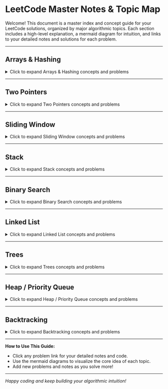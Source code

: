 # LeetCode Master Notes & Topic Map

Welcome! This document is a master index and concept guide for your LeetCode solutions, organized by major algorithmic topics. Each section includes a high-level explanation, a mermaid diagram for intuition, and links to your detailed notes and solutions for each problem.

---

## Arrays & Hashing
<details>
<summary>Click to expand Arrays & Hashing concepts and problems</summary>

### Concept Overview
Arrays are the foundation of most coding problems. Hashing (using dictionaries/sets) allows for fast lookups and deduplication.

### [📘 Detailed Notes](./notes/Notes_Arrays_and_Hashing.md)

### Main Code Idea
Use arrays for sequential data, and hash tables for O(1) lookups, frequency counting, and deduplication.

<details>
<summary>Visual Pattern</summary>

```mermaid
graph TD
    A[Array] --> B[Hash Table]
    B --> C[O(1) Lookup]
    A --> D[Two Pointers]
    A --> E[Sliding Window]
```
</details>

### Common Patterns
- Frequency counting with hash maps
- Two-pass hash table technique
- Set operations for deduplication
- In-place array modifications

### Problems by Difficulty
<details>
<summary>Easy</summary>

- [1. Two Sum](./1/README.md)
- [242. Valid Anagram](./242/README.md)
</details>

<details>
<summary>Medium</summary>

- [49. Group Anagrams](./49/README.md)
- [238. Product of Array Except Self](./238/README.md)
- [347. Top K Frequent Elements](./347/README.md)
</details>

<details>
<summary>Hard</summary>

- [128. Longest Consecutive Sequence](./128/README.md)
</details>

### Quick Tips
- Always consider using a hash table for O(1) lookups
- Use sets for quick membership testing
- Consider space-time tradeoffs
</details>

---

## Two Pointers
<details>
<summary>Click to expand Two Pointers concepts and problems</summary>

### Concept Overview
Use two indices to scan through data, often from both ends or to maintain a window.

### [📘 Detailed Notes](./notes/Notes_Two_Pointers.md)

### Main Code Idea
Move pointers inward/outward to find pairs, reverse arrays, or partition data.

<details>
<summary>Visual Pattern</summary>

```mermaid
graph LR
    A[Start] --i--> B[Array]
    B --j--> C[End]
    A --i<j--> C
```
</details>

### Common Patterns
- Opposite direction pointers
- Fast & slow pointers
- Multiple array traversal
- Sliding window initialization

### Problems by Difficulty
<details>
<summary>Easy</summary>

- [125. Valid Palindrome](./125/README.md)
- [167. Two Sum II - Input Array Is Sorted](./167/README.md)
</details>

<details>
<summary>Medium</summary>

- [15. 3Sum](./15/README.md)
- [19. Remove Nth Node From End of List](./19/README.md)
</details>

<details>
<summary>Coming Soon</summary>

- [26. Remove Duplicates from Sorted Array](#) *(add if available)*
</details>

### Quick Tips
- Consider both directions (inward/outward)
- Watch for off-by-one errors
- Handle edge cases carefully
</details>

---

## Sliding Window
<details>
<summary>Click to expand Sliding Window concepts and problems</summary>

### Concept Overview
Maintain a window over a subset of data to solve substring/subarray problems efficiently.

### [📘 Detailed Notes](./notes/Notes_Sliding_Window.md)

### Main Code Idea
Expand and contract the window to maintain a property (e.g., unique elements, sum, etc.).

<details>
<summary>Visual Pattern</summary>

```mermaid
graph TD
    A[Left] --> B[Window]
    B --> C[Right]
    B -.expand.-> C
    B -.shrink.-> A
```
</details>

### Common Patterns
- Fixed size window
- Variable size window
- Character frequency counting
- Dynamic window conditions

### Problems by Difficulty
<details>
<summary>Easy</summary>

- [121. Best Time to Buy and Sell Stock](./121/README.md)
</details>

<details>
<summary>Medium</summary>

- [3. Longest Substring Without Repeating Characters](./3/README.md)
- [424. Longest Repeating Character Replacement](./424/README.md)
- [567. Permutation in String](./567/README.md)
</details>

### Quick Tips
- Track window state efficiently (hash map/set)
- Know when to expand vs contract
- Consider both fixed and variable windows
</details>

---

## Stack
<details>
<summary>Click to expand Stack concepts and problems</summary>

### Concept Overview
LIFO (Last In, First Out) structure for parsing, backtracking, and expression evaluation.

### [📘 Detailed Notes](./notes/Notes_Stack.md)

### Main Code Idea
Use a stack to match parentheses, evaluate expressions, or track state.

<details>
<summary>Visual Pattern</summary>

```mermaid
graph TD
    A[Push] --> B[Stack]
    B --> C[Pop]
    B --> D[Top]
```
</details>

### Common Patterns
- Parentheses matching
- Expression evaluation
- Monotonic stack
- Min/max tracking
- History tracking

### Problems by Difficulty
<details>
<summary>Easy</summary>

- [20. Valid Parentheses](./20/README.md)
- [155. Min Stack](./155/README.md)
</details>

<details>
<summary>Medium</summary>

- [150. Evaluate Reverse Polish Notation](./150/README.md)
- [739. Daily Temperatures](./739/README.md)
</details>

### Quick Tips
- Always check for empty stack before popping
- Consider using auxiliary stacks for min/max
- Watch for nested structure patterns
- Remember LIFO property for history tracking
</details>

---

## Binary Search
<details>
<summary>Click to expand Binary Search concepts and problems</summary>

### Concept Overview
Efficiently search sorted data by halving the search space each step.

### [📘 Detailed Notes](./notes/Notes_Binary_Search.md)

### Main Code Idea
Use left/right pointers and mid calculation to find targets or boundaries.

<details>
<summary>Visual Pattern</summary>

```mermaid
graph TD
    A[Start] --> B[Mid]
    B --> C[Left]
    B --> D[Right]
```
</details>

### Common Patterns
- Classic binary search
- Left/right boundary search
- Rotated array search
- Matrix binary search
- Search on answer space

### Problems by Difficulty
<details>
<summary>Easy</summary>

- [704. Binary Search](./704/README.md)
</details>

<details>
<summary>Medium</summary>

- [33. Search in Rotated Sorted Array](./33/README.md)
- [74. Search 2D Matrix](./74/README.md)
- [875. Koko Eating Bananas](./875/README.md)
</details>

<details>
<summary>Hard</summary>

- [153. Find Minimum in Rotated Sorted Array](./153/README.md)
</details>

### Quick Tips
- Always handle integer overflow with `mid = left + (right - left) // 2`
- Consider both inclusive `[left, right]` and exclusive `[left, right)` ranges
- Watch for infinite loops in while conditions
- Remember binary search can be used on answer spaces too
</details>

---

## Linked List
<details>
<summary>Click to expand Linked List concepts and problems</summary>

### Concept Overview
Sequential data structure with nodes pointing to the next (and sometimes previous) node.

### [📘 Detailed Notes](./notes/Notes_Linked_Lists.md)

### Main Code Idea
Use pointers to traverse, reverse, or manipulate nodes.

<details>
<summary>Visual Pattern</summary>

```mermaid
graph TD
    A[Head] --> B[Node1]
    B --> C[Node2]
    C --> D[Node3]
```
</details>

### Common Patterns
- Dummy node technique
- Fast & slow pointers
- Multiple pointer manipulation
- Recursion vs iteration

### Problems by Difficulty
<details>
<summary>Easy</summary>

- [21. Merge Two Sorted Lists](./21/README.md)
- [141. Linked List Cycle](./141/README.md)
- [206. Reverse Linked List](./206/README.md)
</details>

<details>
<summary>Medium</summary>

- [2. Add Two Numbers](./2/README.md)
- [19. Remove Nth Node From End of List](./19/README.md)
- [143. Reorder List](./143/README.md)
</details>

<details>
<summary>Hard</summary>

- [146. LRU Cache](./146/README.md)
</details>

### Quick Tips
- Use dummy nodes for cleaner head manipulation
- Save next pointers before modifying links
- Consider both iterative and recursive approaches
</details>

---

## Trees
<details>
<summary>Click to expand Trees concepts and problems</summary>

### Concept Overview
Hierarchical data structures with parent-child relationships, perfect for representing nested or hierarchical data.

### [📘 Detailed Notes](./notes/Notes_Trees.md)

### Main Code Idea
Use recursion or BFS/DFS to traverse, search, or modify trees. Master the recursive patterns for most tree problems.

<details>
<summary>Visual Pattern</summary>

```mermaid
graph TD
    A[Root] --> B[Left Subtree]
    A --> C[Right Subtree]
    B --> D[DFS: Depth First]
    C --> E[BFS: Breadth First]
    D --> F[Preorder/Inorder/Postorder]
    E --> G[Level Order]
```
</details>

### Common Patterns
- Recursive tree traversal (DFS)
- Level-order traversal (BFS)
- Path tracking and state passing
- BST property utilization
- Bottom-up vs top-down recursion

### Problems by Difficulty
<details>
<summary>Easy</summary>

- [100. Same Tree](./100/README.md)
- [104. Maximum Depth of Binary Tree](./104/README.md)
- [110. Balanced Binary Tree](./110/README.md)
- [226. Invert Binary Tree](./226/README.md)
- [235. Lowest Common Ancestor of a BST](./235/README.md)
</details>

<details>
<summary>Medium</summary>

- [98. Validate Binary Search Tree](./98/README.md)
- [102. Binary Tree Level Order Traversal](./102/README.md)
- [230. Kth Smallest Element in a BST](./230/README.md)
- [543. Diameter of Binary Tree](./543/README.md)
- [572. Subtree of Another Tree](./572/README.md)
- [1448. Count Good Nodes in Binary Tree](./1448/README.md)
</details>

### Quick Tips
- Most tree problems use recursion naturally
- Consider both DFS and BFS approaches
- Pass state through recursion parameters
- Use BST properties for efficient searches
- Watch for null node edge cases
</details>

---

## Heap / Priority Queue
<details>
<summary>Click to expand Heap / Priority Queue concepts and problems</summary>

### Concept Overview
Specialized tree-based structure for efficiently retrieving the min/max element, perfect for top-k problems and priority-based processing.

### [📘 Detailed Notes](./notes/Notes_Heap.md)

### Main Code Idea
Use a heap to maintain dynamic access to extremes (min/max). Master the top-k pattern and max-heap simulation.

<details>
<summary>Visual Pattern</summary>

```mermaid
graph TD
    A[Heap] --> B[Min-Heap Default]
    A --> C[Max-Heap Simulated]
    B --> D[heappush]
    B --> E[heappop]
    C --> F[Negate values: -x]
    C --> G[Remember to negate back]
    B --> H[Perfect for Kth Largest]
    C --> I[Perfect for Kth Smallest]
```
</details>

### Common Patterns
- Top-k element problems
- Streaming data processing
- Priority queue operations
- Max-heap simulation with negation
- Merge k sorted structures

### Problems by Difficulty
<details>
<summary>Easy</summary>

- [703. Kth Largest Element in a Stream](./703/README.md)
- [1046. Last Stone Weight](./1046/README.md)
</details>

<details>
<summary>Medium</summary>

- [215. Kth Largest Element in an Array](./215/README.md)
- [347. Top K Frequent Elements](./347/README.md)
- [621. Task Scheduler](./621/README.md)
- [973. K Closest Points to Origin](./973/README.md)
</details>

### Quick Tips
- Python heapq is min-heap only - negate for max-heap
- Use heap for top-k problems efficiently
- Keep heap size at k for optimal space
- Remember heap[0] gives minimum (don't pop if just peeking)
- Use heapify() for bulk initialization
</details>

---

## Backtracking
<details>
<summary>Click to expand Backtracking concepts and problems</summary>

### Concept Overview
Systematically search for solutions by exploring all possibilities and backtracking when paths fail. Essential for combinatorial and constraint satisfaction problems.

### [📘 Detailed Notes](./notes/Notes_Backtracking.md)

### Main Code Idea
Build solutions incrementally using the choose-explore-unchoose pattern. Master the recursive template for combinations and permutations.

<details>
<summary>Visual Pattern</summary>

```mermaid
graph TD
    A[Start State] --> B[Choose Option]
    B --> C[Recurse with Choice]
    C --> D{Valid Solution?}
    D --Yes--> E[Add to Results]
    D --No/Continue--> F[More Choices?]
    F --Yes--> G[Unchoose & Try Next]
    F --No--> H[Backtrack Up]
    G --> B
    H --> I[Return to Previous Level]
```
</details>

### Common Patterns
- Choose-Explore-Unchoose template
- Constraint checking and early pruning
- Duplicate handling with sorting
- Path copying for result collection
- State restoration after recursion

### Problems by Difficulty
<details>
<summary>Easy</summary>

- [17. Letter Combinations of a Phone Number](./17/README.md)
- [22. Generate Parentheses](./22/README.md)
</details>

<details>
<summary>Medium</summary>

- [39. Combination Sum](./39/README.md)
- [40. Combination Sum II](./40/README.md)
- [46. Permutations](./46/README.md)
- [78. Subsets](./78/README.md)
- [90. Subsets II](./90/README.md)
- [131. Palindrome Partitioning](./131/README.md)
</details>

### Quick Tips
- Always copy the path when adding to results: `result.append(path.copy())`
- Sort input arrays to handle duplicates easier
- Use start index for combinations, boolean array for permutations
- Implement early pruning to optimize performance
- Remember the backtrack step: `path.pop()`
</details>

---

**How to Use This Guide:**
- Click any problem link for your detailed notes and code.
- Use the mermaid diagrams to visualize the core idea of each topic.
- Add new problems and notes as you solve more!

---

*Happy coding and keep building your algorithmic intuition!*

